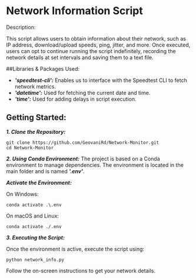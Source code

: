 # Network Information Script
Description:

This script allows users to obtain information about their network, such as IP address, download/upload speeds, ping, jitter, and more. Once executed, users can opt to continue running the script indefinitely, recording the network details at set intervals and saving them to a text file.

##Libraries & Packages Used:
* ***'speedtest-cli':*** Enables us to interface with the Speedtest CLI to fetch network metrics.
* ***'datetime':*** Used for fetching the current date and time.
* ***'time':*** Used for adding delays in script execution.

## Getting Started:
***1. Clone the Repository:***
```
git clone https://github.com/GeovaniRd/Network-Monitor.git
cd Network-Monitor
```

***2. Using Conda Environment:***
The project is based on a Conda environment to manage dependencies. The environment is located in the main folder and is named ***'.env'***.

***Activate the Environment:***

On Windows:
```
conda activate .\.env
```

On macOS and Linux:
```
conda activate ./.env
```

***3. Executing the Script:***

Once the environment is active, execute the script using:
```
python network_info.py
```

Follow the on-screen instructions to get your network details.